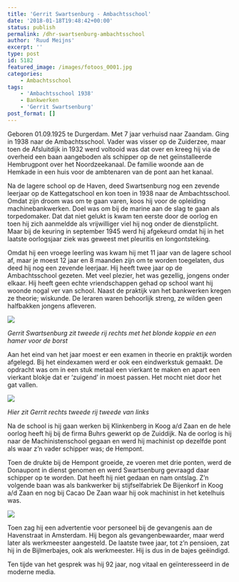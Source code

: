 ```yaml
---
title: 'Gerrit Swartsenburg - Ambachtsschool'
date: '2018-01-18T19:48:42+00:00'
status: publish
permalink: /dhr-swartsenburg-ambachtsschool
author: 'Ruud Meijns'
excerpt: ''
type: post
id: 5182
featured_image: /images/fotoos_0001.jpg
categories:
    - Ambachtsschool
tags:
    - 'Ambachtsschool 1938'
    - Bankwerken
    - 'Gerrit Swartsenburg'
post_format: []
---
```

Geboren 01.09.1925 te Durgerdam. Met 7 jaar verhuisd naar Zaandam. Ging in 1938 naar de Ambachtsschool. Vader was visser op de Zuiderzee, maar toen de Afsluitdijk in 1932 werd voltooid was dat over en kreeg hij via de overheid een baan aangeboden als schipper op de net geïnstalleerde Hembrugpont over het Noordzeekanaal. De familie woonde aan de Hemkade in een huis voor de ambtenaren van de pont aan het kanaal.

Na de lagere school op de Haven, deed Swartsenburg nog een zevende leerjaar op de Kattegatschool en kon toen in 1938 naar de Ambachtsschool. Omdat zijn droom was om te gaan varen, koos hij voor de opleiding machinebankwerken. Doel was om bij de marine aan de slag te gaan als torpedomaker. Dat dat niet gelukt is kwam ten eerste door de oorlog en toen hij zich aanmeldde als vrijwilliger viel hij nog onder de dienstplicht. Maar bij de keuring in september 1945 werd hij afgekeurd omdat hij in het laatste oorlogsjaar ziek was geweest met pleuritis en longontsteking.

Omdat hij een vroege leerling was kwam hij met 11 jaar van de lagere school af, maar je moest 12 jaar en 8 maanden zijn om te worden toegelaten, dus deed hij nog een zevende leerjaar. Hij heeft twee jaar op de Ambachtsschool gezeten. Met veel plezier, het was gezellig, jongens onder elkaar. Hij heeft geen echte vriendschappen gehad op school want hij woonde nogal ver van school. Naast de praktijk van het bankwerken kregen ze theorie; wiskunde. De leraren waren behoorlijk streng, ze wilden geen halfbakken jongens afleveren.

![](/images/Ambachtsschool-SB-01.jpg)

*Gerrit Swartsenburg zit tweede rij rechts met het blonde koppie en een hamer voor de borst*

Aan het eind van het jaar moest er een examen in theorie en praktijk worden afgelegd. Bij het eindexamen werd er ook een eindwerkstuk gemaakt. De opdracht was om in een stuk metaal een vierkant te maken en apart een vierkant blokje dat er ‘zuigend’ in moest passen. Het mocht niet door het gat vallen.

![](/images/Ambachtsschool-SB-02.jpg)

*Hier zit Gerrit rechts tweede rij tweede van links*

Na de school is hij gaan werken bij Klinkenberg in Koog a/d Zaan en de hele oorlog heeft hij bij de firma Buhrs gewerkt op de Zuiddijk. Na de oorlog is hij naar de Machinistenschool gegaan en werd hij machinist op dezelfde pont als waar z’n vader schipper was; de Hempont.

Toen de drukte bij de Hempont groeide, ze voeren met drie ponten, werd de Donaupont in dienst genomen en werd Swartsenburg gevraagd daar schipper op te worden. Dat heeft hij niet gedaan en nam ontslag. Z’n volgende baan was als bankwerker bij stijfselfabriek De Bijenkorf in Koog a/d Zaan en nog bij Cacao De Zaan waar hij ook machinist in het ketelhuis was.

![](/images/Ambachtsschool-SB-03.jpg)

Toen zag hij een advertentie voor personeel bij de gevangenis aan de Havenstraat in Amsterdam. Hij begon als gevangenbewaarder, maar werd later als werkmeester aangesteld. De laatste twee jaar, tot z’n pensioen, zat hij in de Bijlmerbajes, ook als werkmeester. Hij is dus in de bajes geëindigd.

Ten tijde van het gesprek was hij 92 jaar, nog vitaal en geïnteresseerd in de moderne media.